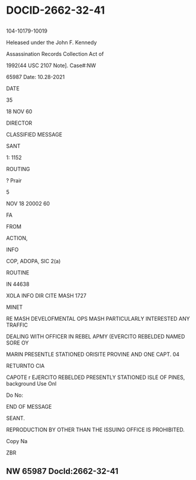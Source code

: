 # DOCID-2662-32-41

##
104-10179-10019

Heleased under the John F. Kennedy

Assassination Records Collection Act of

1992(44 USC 2107 Note]. Case#:NW

65987 Date: 10.28-2021

DATE

35

18 NOV 60

DIRECTOR

CLASSIFIED MESSAGE

SANT

1: 1152

ROUTING

? Prair

5

NOV 18 20002 60

FA

FROM

ACTION,

INFO

COP, ADOPA, SIC 2(a)

ROUTINE

IN 44638

XOLA INFO DIR CITE MASH 1727

MINET

RE MASH DEVELOFMENTAL OPS MASH PARTICULARLY INTERESTED ANY TRAFFIC

DEALING WITH OFFICER IN REBEL APMY (EVERCITO REBELDED NAMED SORE OY

MARIN PRESENTLE STATIONED ORISITE PROVINE AND ONE CAPT. 04

RETURNTO CIA

CAPOTE r EJERCITO REBELDED PRESENTLY STATIONED ISLE OF PINES, background Use Onl

Do No:

END OF MESSAGE

SEANT.

REPRODUCTION BY OTHER THAN THE ISSUING OFFICE IS PROHIBITED.

Copy Na

ZBR

NW 65987 Docld:2662-32-41
---

